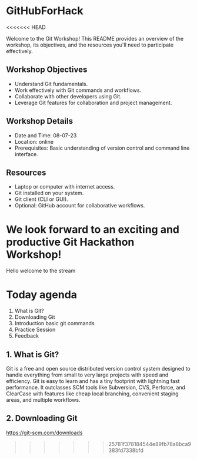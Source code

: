 # GitHubForHack
<<<<<<< HEAD

Welcome to the Git Workshop! This README provides an overview of the workshop, its objectives, and the resources you'll need to participate effectively.

## Workshop Objectives

- Understand Git fundamentals.
- Work effectively with Git commands and workflows.
- Collaborate with other developers using Git.
- Leverage Git features for collaboration and project management.

## Workshop Details

- Date and Time: 08-07-23
- Location: online
- Prerequisites: Basic understanding of version control and command line interface.

## Resources

- Laptop or computer with internet access.
- Git installed on your system.
- Git client (CLI or GUI).
- Optional: GitHub account for collaborative workflows.

We look forward to an exciting and productive Git Hackathon Workshop!
=======
Hello welcome to the stream

# Today agenda 
1. What is Git?
2. Downloading Git
3. Introduction basic git commands
4. Practice Session
5. Feedback 

## 1. What is Git?
Git is a free and open source distributed version control system designed to handle everything from small to very large projects with speed and efficiency.
Git is easy to learn and has a tiny footprint with lightning fast performance. It outclasses SCM tools like Subversion, CVS, Perforce, and ClearCase with features like cheap local branching, convenient staging areas, and multiple workflows.

## 2. Downloading Git
https://git-scm.com/downloads

>>>>>>> 25781f378184544e89fb78a8bca9383fd7338bfd
